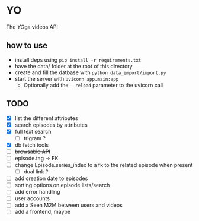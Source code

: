 # YO

The *YO*ga videos API

## how to use

- install deps using `pip install -r requirements.txt`
- have the data/ folder at the root of this directory
- create and fill the datbase with `python data_import/import.py`
- start the server with `uvicorn app.main:app`
	- Optionally add the `--reload` parameter to the uvicorn call

## TODO

- [X] list the different attributes
- [X] search episodes by attributes
- [X] full text search
	- [ ] trigram ?
- [X] db fetch tools
- [ ] ~~browsable API~~
- [ ] episode.tag -> FK
- [ ] change Episode.series_index to a fk to the related episode when present
	- [ ] dual link ?
- [ ] add creation date to episodes
- [ ] sorting options on episode lists/search
- [ ] add error handling
- [ ] user accounts
- [ ] add a Seen M2M between users and videos
- [ ] add a frontend, maybe